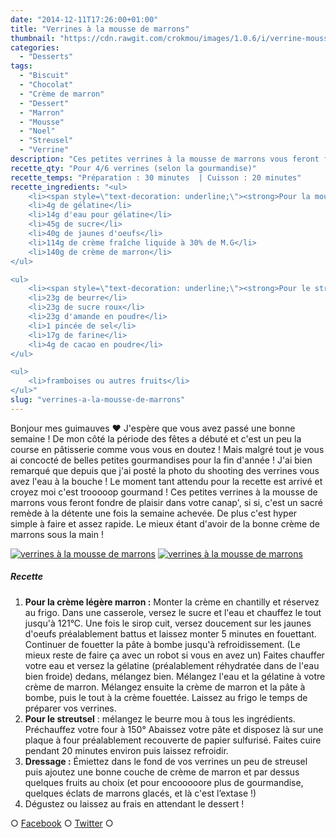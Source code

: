 ```yaml
---
date: "2014-12-11T17:26:00+01:00"
title: "Verrines à la mousse de marrons"
thumbnail: "https://cdn.rawgit.com/crokmou/images/1.0.6/i/verrine-mousse-marron-streusel-chocolat-framboise-recette-blog-crokmou.jpg"
categories:
  - "Desserts"
tags:
  - "Biscuit"
  - "Chocolat"
  - "Crème de marron"
  - "Dessert"
  - "Marron"
  - "Mousse"
  - "Noel"
  - "Streusel"
  - "Verrine"
description: "Ces petites verrines à la mousse de marrons vous feront fondre de plaisir en ces fêtes de fin d'année c'est hyper simple à faire et assez rapide."
recette_qty: "Pour 4/6 verrines (selon la gourmandise)"
recette_temps: "Préparation : 30 minutes  | Cuisson : 20 minutes"
recette_ingredients: "<ul>
	<li><span style=\"text-decoration: underline;\"><strong>Pour la mousse légère :</strong></span></li>
	<li>4g de gélatine</li>
	<li>14g d'eau pour gélatine</li>
	<li>45g de sucre</li>
	<li>40g de jaunes d'oeufs</li>
	<li>114g de crème fraîche liquide à 30% de M.G</li>
	<li>140g de crème de marron</li>
</ul>

<ul>
	<li><span style=\"text-decoration: underline;\"><strong>Pour le streusel au chocolat :</strong></span></li>
	<li>23g de beurre</li>
	<li>23g de sucre roux</li>
	<li>23g d'amande en poudre</li>
	<li>1 pincée de sel</li>
	<li>17g de farine</li>
	<li>4g de cacao en poudre</li>
</ul>

<ul>
	<li>framboises ou autres fruits</li>
</ul>"
slug: "verrines-a-la-mousse-de-marrons"
---
```


Bonjour mes guimauves ❤ J'espère que vous avez passé une bonne semaine ! De mon côté la période des fêtes a débuté et c'est un peu la course en pâtisserie comme vous vous en doutez ! Mais malgré tout je vous ai concocté de belles petites gourmandises pour la fin d'année ! J'ai bien remarqué que depuis que j'ai posté la photo du shooting des verrines vous avez l'eau à la bouche ! Le moment tant attendu pour la recette est arrivé et croyez moi c'est trooooop gourmand ! Ces petites verrines à la mousse de marrons vous feront fondre de plaisir dans votre canap', si si, c'est un sacré remède à la détente une fois la semaine achevée. De plus c'est hyper simple à faire et assez rapide. Le mieux étant d'avoir de la bonne crème de marrons sous la main !

[![verrines à la mousse de marrons](https://cdn.rawgit.com/crokmou/images/1.0.6/i/verrine-mousse-marron-streusel-chocolat-framboise-recette-blog-crokmou-2.jpg)](https://cdn.rawgit.com/crokmou/images/1.0.6/i/verrine-mousse-marron-streusel-chocolat-framboise-recette-blog-crokmou-2.jpg) [![verrines à la mousse de marrons](https://cdn.rawgit.com/crokmou/images/1.0.6/i/verrine-mousse-marron-streusel-chocolat-framboise-recette-blog-crokmou-1.jpg)](https://cdn.rawgit.com/crokmou/images/1.0.6/i/verrine-mousse-marron-streusel-chocolat-framboise-recette-blog-crokmou-1.jpg)

##### Recette

1.  **Pour la crème légère marron :** Monter la crème en chantilly et réservez au frigo. Dans une casserole, versez le sucre et l'eau et chauffez le tout jusqu'à 121°C. Une fois le sirop cuit, versez doucement sur les jaunes d'oeufs préalablement battus et laissez monter 5 minutes en fouettant. Continuer de fouetter la pâte à bombe jusqu'à refroidissement. (Le mieux reste de faire ça avec un robot si vous en avez un) Faites chauffer votre eau et versez la gélatine (préalablement réhydratée dans de l'eau bien froide) dedans, mélangez bien. Mélangez l'eau et la gélatine à votre crème de marron. Mélangez ensuite la crème de marron et la pâte à bombe, puis le tout à la crème fouettée. Laissez au frigo le temps de préparer vos verrines.
2.  **Pour le streutsel** : mélangez le beurre mou à tous les ingrédients. Préchauffez votre four à 150° Abaissez votre pâte et disposez là sur une plaque à four préalablement recouverte de papier sulfurisé. Faites cuire pendant 20 minutes environ puis laissez refroidir.
3.  **Dressage :** Émiettez dans le fond de vos verrines un peu de streusel puis ajoutez une bonne couche de crème de marron et par dessus quelques fruits au choix (et pour encooooore plus de gourmandise, quelques éclats de marrons glacés, et là c'est l’extase !)
4.  Dégustez ou laissez au frais en attendant le dessert !

○ [Facebook](https://www.facebook.com/crokmou.blog) ○ [Twitter](https://twitter.com/Crokmou) ○